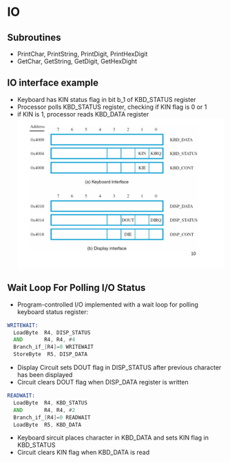 # IO
## Subroutines
- PrintChar, PrintString, PrintDigit, PrintHexDigit
- GetChar, GetString, GetDigit, GetHexDight
## IO interface example
- Keyboard has KIN status flag in bit b_1 of KBD_STATUS register
- Processor polls KBD_STATUS register, checking if KIN flag is 0 or 1
- if KIN is 1, processor reads KBD_DATA register
![kdi](../imgs/Keyboard-Dispaly-interface.png)
## Wait Loop For Polling I/O Status
- Program-controlled I/O implemented with a wait loop for polling keyboard status register:
```asm
WRITEWAIT:
  LoadByte  R4, DISP_STATUS
  AND       R4, R4, #4
  Branch_if_[R4]=0 WRITEWAIT
  StoreByte  R5, DISP_DATA
```
- Display Circuit sets DOUT flag in DISP_STATUS after previous character has been displayed
- Circuit clears DOUT flag when DISP_DATA register is written
```asm
READWAIT:
  LoadByte  R4, KBD_STATUS
  AND       R4, R4, #2
  Branch_if_[R4]=0 READWAIT
  LoadByte  R5, KBD_DATA
```
- Keyboard sircuit places character in KBD_DATA and sets KIN flag in KBD_STATUS
- Circuit clears KIN flag when KBD_DATA is read